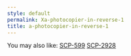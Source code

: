 ```yaml
---
style: default
permalink: Xa-photocopier-in-reverse-1
title: a-photocopier-in-reverse-1
---
```

You may also like:
[SCP-599](http://scp-wiki.net/scp-599)
[SCP-2928](http://scp-wiki.net/scp-2928)